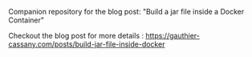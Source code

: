 Companion repository for the blog post: "Build a jar file inside a Docker Container"

Checkout the blog post for more details : https://gauthier-cassany.com/posts/build-jar-file-inside-docker
